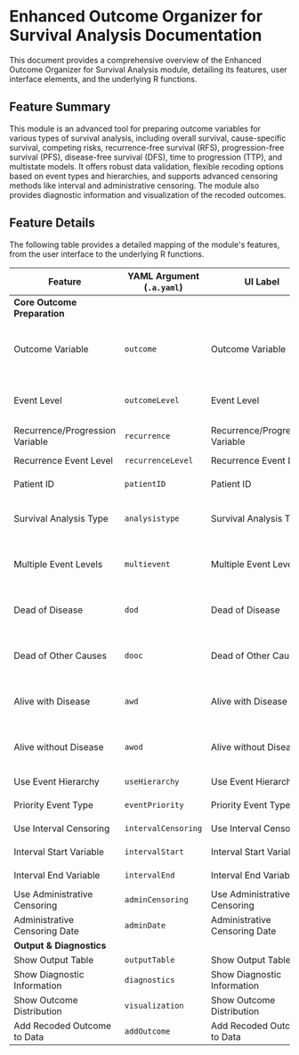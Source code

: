 # Enhanced Outcome Organizer for Survival Analysis Documentation

This document provides a comprehensive overview of the Enhanced Outcome Organizer for Survival Analysis module, detailing its features, user interface elements, and the underlying R functions.

## Feature Summary

This module is an advanced tool for preparing outcome variables for various types of survival analysis, including overall survival, cause-specific survival, competing risks, recurrence-free survival (RFS), progression-free survival (PFS), disease-free survival (DFS), time to progression (TTP), and multistate models. It offers robust data validation, flexible recoding options based on event types and hierarchies, and supports advanced censoring methods like interval and administrative censoring. The module also provides diagnostic information and visualization of the recoded outcomes.

## Feature Details

The following table provides a detailed mapping of the module's features, from the user interface to the underlying R functions.

| Feature                          | YAML Argument (`.a.yaml`)      | UI Label                               | Results Section (`.r.yaml`)         | R Function (`.b.R`)                  |
| -------------------------------- | ------------------------------ | -------------------------------------- | ----------------------------------- | ------------------------------------ |
| **Core Outcome Preparation**     |                                |                                        |                                     |                                      |
| Outcome Variable                 | `outcome`                      | Outcome Variable                       | `summary`, `outputTable`, `diagnosticsTable`, `outcomeViz`, `addOutcome` | `.run`, `.getData`, `.validateInputs`, `.organizeOutcomes` |
| Event Level                      | `outcomeLevel`                 | Event Level                            | `summary`, `outputTable`, `diagnosticsTable`, `outcomeViz` | `.run`, `.organizeOutcomes`          |
| Recurrence/Progression Variable  | `recurrence`                   | Recurrence/Progression Variable        | `summary`, `diagnosticsTable`       | `.run`, `.organizeOutcomes`          |
| Recurrence Event Level           | `recurrenceLevel`              | Recurrence Event Level                 | `summary`                           | `.run`, `.organizeOutcomes`          |
| Patient ID                       | `patientID`                    | Patient ID                             | `diagnosticsTable`                  | `.run`, `.organizeOutcomes`          |
| Survival Analysis Type           | `analysistype`                 | Survival Analysis Type                 | `summary`, `outputTable`, `diagnosticsTable`, `outcomeViz` | `.run`, `.organizeOutcomes`          |
| Multiple Event Levels            | `multievent`                   | Multiple Event Levels                  | `summary`, `outputTable`, `diagnosticsTable`, `outcomeViz` | `.run`, `.organizeOutcomes`          |
| Dead of Disease                  | `dod`                          | Dead of Disease                        | `summary`, `outputTable`, `diagnosticsTable`, `outcomeViz` | `.run`, `.organizeOutcomes`          |
| Dead of Other Causes             | `dooc`                         | Dead of Other Causes                   | `summary`, `outputTable`, `diagnosticsTable`, `outcomeViz` | `.run`, `.organizeOutcomes`          |
| Alive with Disease               | `awd`                          | Alive with Disease                     | `summary`, `outputTable`, `diagnosticsTable`, `outcomeViz` | `.run`, `.organizeOutcomes`          |
| Alive without Disease            | `awod`                         | Alive without Disease                  | `summary`, `outputTable`, `diagnosticsTable`, `outcomeViz` | `.run`, `.organizeOutcomes`          |
| Use Event Hierarchy              | `useHierarchy`                 | Use Event Hierarchy                    | `summary`, `diagnosticsTable`       | `.run`, `.organizeOutcomes`          |
| Priority Event Type              | `eventPriority`                | Priority Event Type                    | `summary`                           | `.run`, `.organizeOutcomes`          |
| Use Interval Censoring           | `intervalCensoring`            | Use Interval Censoring                 | `summary`, `diagnosticsTable`       | `.run`, `.organizeOutcomes`          |
| Interval Start Variable          | `intervalStart`                | Interval Start Variable                | `summary`                           | `.run`, `.organizeOutcomes`          |
| Interval End Variable            | `intervalEnd`                  | Interval End Variable                  | `summary`                           | `.run`, `.organizeOutcomes`          |
| Use Administrative Censoring     | `adminCensoring`               | Use Administrative Censoring           | `summary`, `diagnosticsTable`       | `.run`, `.organizeOutcomes`          |
| Administrative Censoring Date    | `adminDate`                    | Administrative Censoring Date          | `summary`                           | `.run`, `.organizeOutcomes`          |
| **Output & Diagnostics**         |                                |                                        |                                     |                                      |
| Show Output Table                | `outputTable`                  | Show Output Table                      | `outputTable`                       | `.run`                               |
| Show Diagnostic Information      | `diagnostics`                  | Show Diagnostic Information            | `diagnosticsTable`                  | `.run`                               |
| Show Outcome Distribution        | `visualization`                | Show Outcome Distribution              | `outcomeViz`                        | `.run`, `.plotOutcome`               |
| Add Recoded Outcome to Data      | `addOutcome`                   | Add Recoded Outcome to Data            | `addOutcome`                        | `.run`                               |

